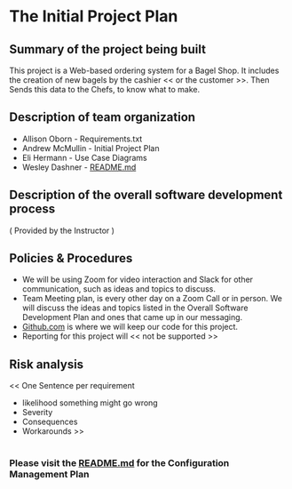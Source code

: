 # The Initial Project Plan

## Summary of the project being built
This project is a Web-based ordering system for a Bagel Shop. It includes the creation of new bagels by the cashier << or the customer >>. Then Sends this data to the Chefs, to know what to make. 

## Description of team organization
+ Allison Oborn - Requirements.txt
+ Andrew McMullin - Initial Project Plan
+ Eli Hermann - Use Case Diagrams
+ Wesley Dashner - [ README.md ](README.md)

## Description of the overall software development process
( Provided by the Instructor )

## Policies & Procedures
+ We will be using Zoom for video interaction and Slack for other communication, such as ideas and topics to discuss. 
+ Team Meeting plan, is every other day on a Zoom Call or in person. We will discuss the ideas and topics listed in the Overall Software Development Plan and ones that came up in our messaging.
+ [Github.com](https://github.com/allieoborn/BagelBunch) is where we will keep our code for this project.
+ Reporting for this project will << not be supported >>

## Risk analysis
<<
One Sentence per requirement
+ likelihood something might go wrong
+ Severity 
+ Consequences 
+ Workarounds >>

#
### Please visit the [README.md](README.md) for the Configuration Management Plan
#